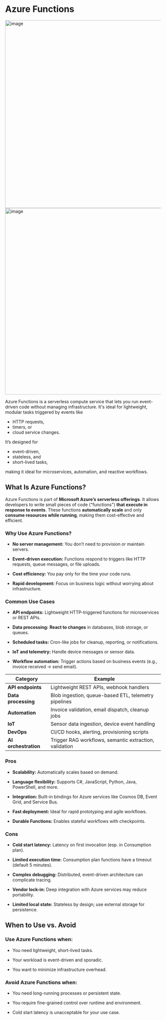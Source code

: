 # Azure Functions

<img width="1345" height="605" alt="image" src="https://github.com/user-attachments/assets/35c6992e-ddc8-4e4f-806e-87511169604e" />

<img width="1342" height="601" alt="image" src="https://github.com/user-attachments/assets/b157386f-7f59-4570-a9ef-570f9b46640b" />

Azure Functions is a serverless compute service that lets you run event-driven code without managing infrastructure. 
It's ideal for lightweight, modular tasks triggered by events like 

- HTTP requests,
- timers, or 
- cloud service changes.

It’s designed for 

- event-driven, 
- stateless, and
- short-lived tasks,

making it ideal for microservices, automation, and reactive workflows.

## What Is Azure Functions?

Azure Functions is part of **Microsoft Azure’s serverless offerings**. 
It allows developers to write small pieces of code ("functions") **that execute in response to events**. 
These functions **automatically scale** and only **consume resources while running**, making them cost-effective and efficient.

### Why Use Azure Functions?

- **No server management:** You don’t need to provision or maintain servers.

- **Event-driven execution:** Functions respond to triggers like HTTP requests, queue messages, or file uploads.

- **Cost efficiency:** You pay only for the time your code runs.

- **Rapid development:** Focus on business logic without worrying about infrastructure.

### Common Use Cases

- **API endpoints:** Lightweight HTTP-triggered functions for microservices or REST APIs.

- **Data processing:** **React to changes** in databases, blob storage, or queues.

- **Scheduled tasks:** Cron-like jobs for cleanup, reporting, or notifications.

- **IoT and telemetry:** Handle device messages or sensor data.

- **Workflow automation:** Trigger actions based on business events (e.g., invoice received → send email).

| **Category**       | **Example**                                                   |
|---------------------|---------------------------------------------------------------|
| **API endpoints**   | Lightweight REST APIs, webhook handlers                       |
| **Data processing** | Blob ingestion, queue-based ETL, telemetry pipelines          |
| **Automation**      | Invoice validation, email dispatch, cleanup jobs              |
| **IoT**             | Sensor data ingestion, device event handling                  |
| **DevOps**          | CI/CD hooks, alerting, provisioning scripts                   |
| **AI orchestration**| Trigger RAG workflows, semantic extraction, validation        |

### Pros

- **Scalability:** Automatically scales based on demand.

- **Language flexibility:** Supports C#, JavaScript, Python, Java, PowerShell, and more.

-  **Integration:** Built-in bindings for Azure services like Cosmos DB, Event Grid, and Service Bus.

-  **Fast deployment:** Ideal for rapid prototyping and agile workflows.

-  **Durable Functions:** Enables stateful workflows with checkpoints.



### Cons

- **Cold start latency:** Latency on first invocation (esp. in Consumption plan).

- **Limited execution time:** Consumption plan functions have a timeout (default 5 minutes).

- **Complex debugging:** Distributed, event-driven architecture can complicate tracing.

- **Vendor lock-in:** Deep integration with Azure services may reduce portability.

- **Limited local state:** Stateless by design; use external storage for persistence.


## When to Use vs. Avoid

### Use Azure Functions when:

- You need lightweight, short-lived tasks.

- Your workload is event-driven and sporadic.

- You want to minimize infrastructure overhead.

### Avoid Azure Functions when:

- You need long-running processes or persistent state.

- You require fine-grained control over runtime and environment.

- Cold start latency is unacceptable for your use case.

